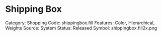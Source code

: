 # Shipping Box

Category: Shopping
Code: shippingbox.fill
Features: Color, Hierarchical, Weights
Source: System
Status: Released
Symbol: shippingbox.fill2x.png